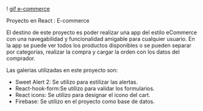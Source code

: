 ! [gif e-commerce](./public/gif/React-App-Google-Chrome-2022-08-04-22-09-35-_online-video-cutter.com_.gif)

Proyecto en React : E-commerce 

El destino de este proyecto es poder realizar una app del estilo eCommerce con una navegabilidad y funcionalidad amigable para cualquier usuario. En la app se puede ver todos los productos disponibles o se pueden separar por categorias, realizar la compra y cargar la orden con los datos del comprador. 

Las galerias utilizadas en este proyecto son:
* Sweet Alert 2: Se utilizo para estilizar las alertas.  
* React-hook-form:Se utilizo para validar los formularios.
* React icons: Se utilizo para designar el icono del cart.
* Firebase: Se utilizo en el proyecto como base de datos. 
